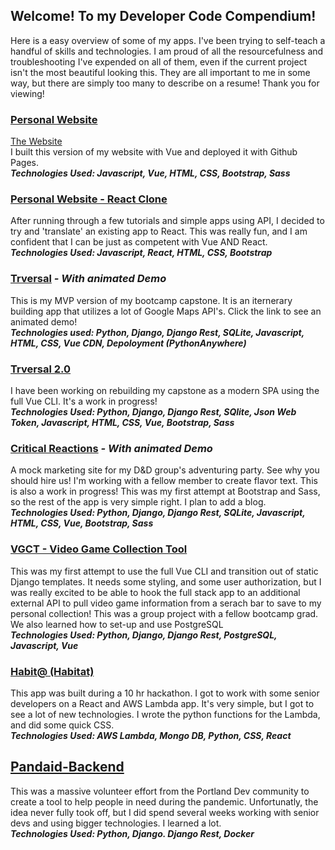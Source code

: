 ## Welcome! To my Developer Code Compendium!
Here is a easy overview of some of my apps. I've been trying to self-teach a handful of skills and technologies. I am proud of all the resourcefulness and troubleshooting I've expended on all of them, even if the current project isn't the most beautiful looking this. They are all important to me in some way, but there are simply too many to describe on a resume! Thank you for viewing!


### [Personal Website](https://github.com/tabathadelane/tabathadelane.github.io)
[The Website](http://tabathadyoung.com)  
I built this version of my website with Vue and deployed it with Github Pages.  
**_Technologies Used: Javascript, Vue, HTML, CSS, Bootstrap, Sass_**

### [Personal Website - React Clone](https://github.com/tabathadelane/portfolio-clone-react)
After running through a few tutorials and simple apps using API, I decided to try and 'translate' an existing app to React. This was really fun, and I am confident that I can be just as competent with Vue AND React.  
**_Technologies Used: Javascript, React, HTML, CSS, Bootstrap_**

### [Trversal](https://github.com/tabathadelane/trversal) *- With animated Demo*
This is my MVP version of my bootcamp capstone. It is an iternerary building app that utilizes a lot of Google Maps API's. Click the link to see an animated demo!  
**_Technologies used: Python, Django, Django Rest, SQLite, Javascript, HTML, CSS, Vue CDN, Depoloyment (PythonAnywhere)_**

### [Trversal 2.0](https://github.com/tabathadelane/trversal-vue)
I have been working on rebuilding my capstone as a modern SPA using the full Vue CLI. It's a work in progress!  
**_Technologies Used: Python, Django, Django Rest, SQlite, Json Web Token, Javascript, HTML, CSS, Vue, Bootstrap, Sass_**

### [Critical Reactions](https://github.com/tabathadelane/critical-reactions) *- With animated Demo*
A mock marketing site for my D&D group's adventuring party. See why you should hire us! I'm working with a fellow member to create flavor text. This is also a work in progress! This was my first attempt at Bootstrap and Sass, so the rest of the app is very simple right. I plan to add a blog.  
**_Technologies Used: Python, Django, Django Rest, SQLite, Javascript, HTML, CSS, Vue, Bootstrap, Sass_**

### [VGCT - Video Game Collection Tool](https://github.com/rpedraza01/VGCT)
This was my first attempt to use the full Vue CLI and transition out of static Django templates. It needs some styling, and some user authorization, but I was really excited to be able to hook the full stack app to an additional external API to pull video game information from a serach bar to save to my personal collection! This was a group project with a fellow bootcamp grad. We also learned how to set-up and use PostgreSQL  
**_Technologies Used: Python, Django, Django Rest, PostgreSQL, Javascript, Vue_**

### [Habit@ (Habitat)](https://github.com/serverless-mom/habitat)
This app was built during a 10 hr hackathon. I got to work with some senior developers on a React and AWS Lambda app. It's very simple, but I got to see a lot of new technologies. I wrote the python functions for the Lambda, and did some quick CSS.  
**_Technologies Used: AWS Lambda, Mongo DB, Python, CSS, React_**

## [Pandaid-Backend](https://github.com/Pand-Aid/pandaid-api)
This was a massive volunteer effort from the Portland Dev community to create a tool to help people in need during the pandemic. Unfortunatly, the idea never fully took off, but I did spend several weeks working with senior devs and using bigger technologies. I learned a lot.  
**_Technologies Used: Python, Django. Django Rest, Docker_**
